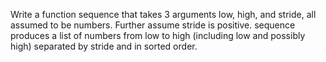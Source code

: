 Write a function sequence that takes 3 arguments low, high, and stride, all assumed to be numbers.
Further assume stride is positive. sequence produces a list of numbers from low to high (including
low and possibly high) separated by stride and in sorted order.
